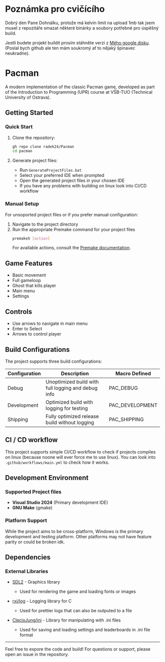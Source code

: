 # Poznámka pro cvičícího

Dobrý den Pane Dohnálku, protože má kelvin limit na upload 1mb tak jsem musel z repozitáře smazat některé binárky a soubory potřebné pro úspěšný build.

Jestli budete projekt buildit prosím stáhněte verzi z [Mého google disku](https://drive.google.com/file/d/1TUuUoY4IhMGcM5xlD6putEVkTzLVSquy/view?usp=sharing). (Poslal bych github ale ten mám soukromý ať to nějaký špinavec neukradne).

# Pacman

A modern implementation of the classic Pacman game, developed as part of the Introduction to Programming (UPR) course at VŠB-TUO (Technical University of Ostrava).

## Getting Started

### Quick Start

1. Clone the repository:
   ```bash
   gh repo clone radek24/Pacman
   cd pacman
   ```

2. Generate project files:
   - Run `GenerateProjectFiles.bat`
   - Select your preferred IDE when prompted
   - Open the generated project files in your chosen IDE
   - If you have any problems with building on linux look into CI/CD workflow

### Manual Setup

For unsoported project files or if you prefer manual configuration:

1. Navigate to the project directory
2. Run the appropriate Premake command for your project files
   ```bash
   premake5 [action]
   ```
   For available actions, consult the [Premake documentation](https://premake.github.io/docs/).

## Game Features
- Basic movement
- Full gameloop
- Ghost that kills player
- Main menu
- Settings

## Controls
- Use arrows to navigate in main menu
- Enter to Select
- Arrows to control player

## Build Configurations

The project supports three build configurations:

| Configuration | Description                                          | Macro Defined    |
|--------------|------------------------------------------------------|-----------------|
| Debug        | Unoptimized build with full logging and debug info   | PAC_DEBUG      |
| Development  | Optimized build with logging for testing             | PAC_DEVELOPMENT|
| Shipping     | Fully optimized release build without logging        | PAC_SHIPPING    |

## CI / CD workflow
This project supports simple CI/CD workflow to check if projects compiles on linux (because noone will ever force me to use linux). You can look into `.github/workflows/main.yml` to check how it works.

## Development Environment

### Supported Project files
- **Visual Studio 2024** (Primary development IDE)
- **GNU Make** (gmake)

### Platform Support
While the project aims to be cross-platform, Windows is the primary development and testing platform. Other platforms may not have feature parity or could be broken idk.

## Dependencies

### External Libraries
- [SDL2](https://github.com/libsdl-org/SDL) - Graphics library
  - Used for rendering the game and loading fonts or images

- [rxi/log](https://github.com/rxi/log.c) - Logging library for C
  - Used for prettier logs that can also be outputed to a file

- [ClecioJung/ini](https://github.com/ClecioJung/ini) - Library for manipulating with .ini files
  - Used for saving and loading settings and leaderboards in .ini file format

---
Feel free to expore the code and build!
For questions or support, please open an issue in the repository.

